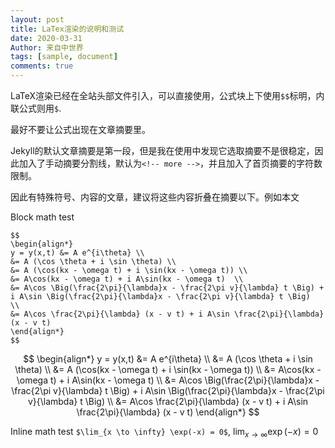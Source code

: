 ```yaml
---
layout: post
title: LaTex渲染的说明和测试
date: 2020-03-31
Author: 来自中世界
tags: [sample, document]
comments: true
---
```

LaTeX渲染已经在全站头部文件引入，可以直接使用，公式块上下使用`$$`标明，内联公式则用`$`. 

最好不要让公式出现在文章摘要里。

Jekyll的默认文章摘要是第一段，但是我在使用中发现它选取摘要不是很稳定，因此加入了手动摘要分割线，默认为`<!-- more -->`，并且加入了首页摘要的字符数限制。

因此有特殊符号、内容的文章，建议将这些内容折叠在摘要以下。例如本文

<!-- more -->

Block math test

```
$$
\begin{align*}
y = y(x,t) &= A e^{i\theta} \\
&= A (\cos \theta + i \sin \theta) \\
&= A (\cos(kx - \omega t) + i \sin(kx - \omega t)) \\
&= A\cos(kx - \omega t) + i A\sin(kx - \omega t)  \\
&= A\cos \Big(\frac{2\pi}{\lambda}x - \frac{2\pi v}{\lambda} t \Big) + i A\sin \Big(\frac{2\pi}{\lambda}x - \frac{2\pi v}{\lambda} t \Big)  \\
&= A\cos \frac{2\pi}{\lambda} (x - v t) + i A\sin \frac{2\pi}{\lambda} (x - v t)
\end{align*}
$$

```

$$
\begin{align*}
y = y(x,t) &= A e^{i\theta} \\
&= A (\cos \theta + i \sin \theta) \\
&= A (\cos(kx - \omega t) + i \sin(kx - \omega t)) \\
&= A\cos(kx - \omega t) + i A\sin(kx - \omega t)  \\
&= A\cos \Big(\frac{2\pi}{\lambda}x - \frac{2\pi v}{\lambda} t \Big) + i A\sin \Big(\frac{2\pi}{\lambda}x - \frac{2\pi v}{\lambda} t \Big)  \\
&= A\cos \frac{2\pi}{\lambda} (x - v t) + i A\sin \frac{2\pi}{\lambda} (x - v t)
\end{align*}
$$

Inline math test `$\lim_{x \to \infty} \exp(-x) = 0$`, 
$\lim_{x \to \infty} \exp(-x) = 0$


